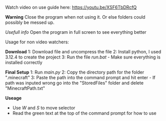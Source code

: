 Watch video on use guide here: https://youtu.be/XSF6TbDRcfQ

**Warning**
Close the program when not using it. Or else folders could possibly be messed up.

*Usefull info*
Open the program in full screen to see everything better

Usage for non video watchers:

  **Download**
  1: Download file and uncompress the file
  2: Install python, I used 3.12.4 to create the project
  3: Run the file *run.bat*
    - Make sure everything is installed correctly

  **Final Setup**
  1: Run *main.py*
  2: Copy the directory path for the folder ".minecraft"
  3: Paste the path into the command prompt and hit enter
    - If path was inputed wrong go into the "StoredFiles" folder and delete "MinecraftPath.txt"

  **Useage**
  * Use *W* and *S* to move selector
  * Read the green text at the top of the command prompt for how to use
